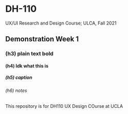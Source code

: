 # DH-110
UX/UI Research and Design Course; ULCA, Fall 2021

## Demonstration Week 1

### (h3) plain text bold

#### (h4) Idk what this is

##### (h5) caption

###### (h6) notes

This repository is for DH110 UX Design COurse at UCLA
